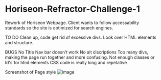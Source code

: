 # Horiseon-Refractor-Challenge-1

Rework of Horiseon Webpage.
Client wants to follow accessability standards so the site is optimized for search engines.

TO DO
Clean up, code get rid of excessive divs.
Look over HTML elements and structure.

BUGS
No Title
Nav bar doesn't work
No alt discriptions
Too many divs, making the page run together and more confusing.
Not enough classes or Id's for html elements
CSS code is really long and repetative

Screenshot of Page style
![image](https://user-images.githubusercontent.com/99456847/155917636-0769163e-3230-4481-afea-533b2632e1ec.png)
